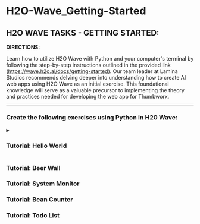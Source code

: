 # H2O-Wave_Getting-Started

## H2O WAVE TASKS - GETTING STARTED:

**DIRECTIONS:**

Learn how to utilize H2O Wave with Python and your computer's terminal by following the step-by-step instructions outlined in the provided link (https://wave.h2o.ai/docs/getting-started). Our team leader at Lamina Studios recommends delving deeper into understanding how to create AI web apps using H2O Wave as an initial exercise. This foundational knowledge will serve as a valuable precursor to implementing the theory and practices needed for developing the web app for Thumbworx.

---

### Create the following exercises using Python in H20 Wave:

<details><summary><h3>Tutorial: Hello World</h3> </summary>

In this tutorial, we began by running H2O Wave in our terminal with the command "./waved." 

![image](https://github.com/EmmanuelSimbulan/H2O-Wave_Getting-Started/assets/72858389/43e2acca-8ee1-4cd3-93e0-2cd718497681)

Next, we opened a new terminal session directly in our repository and set up a virtual environment (venv) using the commands "python3 -m venv venv" and "source venv/bin/activate." 

![image](https://github.com/EmmanuelSimbulan/H2O-Wave_Getting-Started/assets/72858389/c6c521c5-8090-44a1-b3d6-763e39b1f615)

Moving forward, our next task involves creating a Python program named "hello_world.py" and executing it.

![image](https://github.com/EmmanuelSimbulan/H2O-Wave_Getting-Started/assets/72858389/92fc5a29-c2c8-48a6-a698-b7f33998aaaa)

Upon execution, the following is the resulting program displayed on the local server of H2O Wave:

![image](https://github.com/EmmanuelSimbulan/H2O-Wave_Getting-Started/assets/72858389/83e66efc-aa4e-4f67-b874-0c139bfb3c76)

Following that, we attempted to make some alterations using the terminal. This is where H2O Wave shines; it seamlessly updates content in real-time. Simply execute the following commands in your terminal: "cd $HOME/wave-apps" and "./venv/bin/python." Here's an illustrative example:

```python
**Grab a reference to our page**
>>>
from h2o_wave import site
page = site['/hello']

**Grab a reference to our card**
>>>
quote = page['quote']

**Change the title**
>>>
quote.title = 'Hello Again!'
page.save()

**Change the content**
>>>
quote.content = "I hate my layf as a programmer!"
page.save()
```

![image](https://github.com/EmmanuelSimbulan/H2O-Wave_Getting-Started/assets/72858389/4efe09e6-bb37-43de-a44a-b76e5496c7c8)

</details>

### Tutorial: Beer Wall

### Tutorial: System Monitor

### Tutorial: Bean Counter

### Tutorial: Todo List
